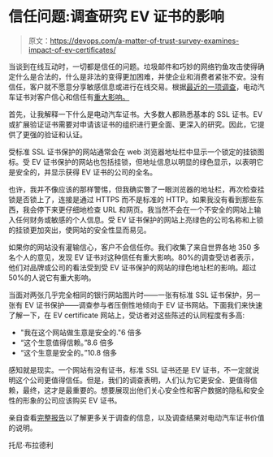 # 信任问题:调查研究 EV 证书的影响

> 原文：<https://devops.com/a-matter-of-trust-survey-examines-impact-of-ev-certificates/>

当谈到在线互动时，一切都是信任的问题。垃圾邮件和巧妙的网络钓鱼攻击使得确定什么是合法的，什么是非法的变得更加困难，并使企业和消费者紧张不安。没有信任，客户就不愿意分享敏感信息或进行在线交易。根据[最近的一项调查](https://library.devops.com/survey-learning-to-trust-your-browser)，电动汽车证书对客户信心和信任有[重大影响。](https://devops.com/survey-finds-ev-certificates-impact-user-confidence-revenue/)

首先，让我解释一下什么是电动汽车证书。大多数人都熟悉基本的 SSL 证书。EV 或扩展验证证书需要对申请该证书的组织进行更全面、更深入的研究。因此，它提供了更强的验证和认证。

受标准 SSL 证书保护的网站通常会在 web 浏览器地址栏中显示一个锁定的挂锁图标。受 EV 证书保护的网站也包括挂锁，但地址信息以明显的绿色显示，以表明它是安全的，并显示获得 EV 证书的公司的全名。

也许，我并不像应该的那样警惕，但我确实瞥了一眼浏览器的地址栏，再次检查挂锁是否锁上了，连接是通过 HTTPS 而不是标准的 HTTP。如果我没有看到那些东西，我会停下来更仔细地检查 URL 和网页。我当然不会在一个不安全的网站上输入任何财务或敏感的个人信息。受 EV 证书保护的网站上亮绿色的公司名称和上锁的挂锁更加突出，使网站的安全性显而易见。

如果你的网站没有灌输信心，客户不会信任你。我们收集了来自世界各地 350 多名个人的意见，发现 EV 证书对这种信任有重大影响。80%的调查受访者表示，他们对品牌或公司的看法受到受 EV 证书保护的网站的绿色地址栏的影响。超过 50%的人说它有重大影响。

当面对两张几乎完全相同的银行网站图片时——一张有标准 SSL 证书保护，另一张有 EV 证书保护——调查参与者压倒性地倾向于 EV 证书网站。下面我们来快速了解一下，在 EV certificate 网站上，受访者对这些陈述的认同程度有多高:

*   "我在这个网站做生意是安全的."6 倍多
*   “这个生意值得信赖。”8.6 倍多
*   “这个生意是安全的。”10.8 倍多

感知就是现实。一个网站有没有证书，标准 SSL 证书还是 EV 证书，不一定就说明这个公司更值得信任。但是，我们的调查表明，人们认为它更安全、更值得信赖，最终，这才是最重要的。想要展现出他们关心安全性和客户数据的隐私和安全性的形象的公司应该购买 EV 证书。

亲自查看[完整报告](https://library.devops.com/survey-learning-to-trust-your-browser)以了解更多关于调查的信息，以及调查结果对电动汽车证书价值的说明。

托尼·布拉德利